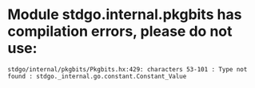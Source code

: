 # Module stdgo.internal.pkgbits has compilation errors, please do not use:
```
stdgo/internal/pkgbits/Pkgbits.hx:429: characters 53-101 : Type not found : stdgo._internal.go.constant.Constant_Value

```

